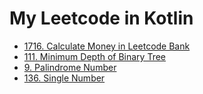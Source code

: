 # My Leetcode in Kotlin

- [1716. Calculate Money in Leetcode Bank](https://leetcode.com/problems/calculate-money-in-leetcode-bank/)
- [111. Minimum Depth of Binary Tree](https://leetcode.com/problems/minimum-depth-of-binary-tree/)
- [9. Palindrome Number](https://leetcode.com/problems/palindrome-number/)
- [136. Single Number](https://leetcode.com/problems/single-number/)

